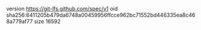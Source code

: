 version https://git-lfs.github.com/spec/v1
oid sha256:6411205b479da6748a00459956ffcce962bc71552bd446335ea8c468a779af77
size 16592
